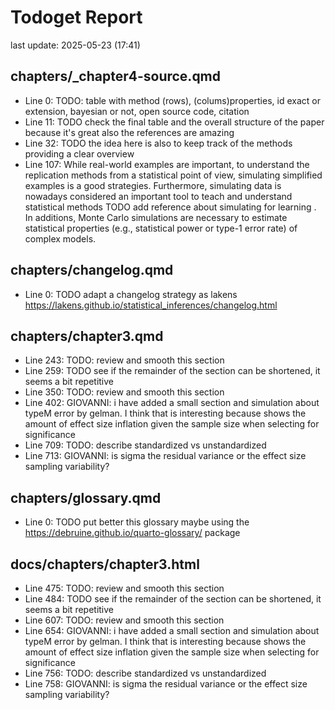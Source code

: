# Todoget Report
last update: 2025-05-23 (17:41)

## chapters/_chapter4-source.qmd

- Line 0: TODO:  table with method (rows), (colums)properties, id exact or extension, bayesian or not, open source code, citation 
- Line 11: TODO check the final table and the overall structure of the paper because it's great also the references are amazing 
- Line 32: TODO the idea here is also to keep track of the methods providing a clear overview 
- Line 107: While real-world examples are important, to understand the replication methods from a statistical point of view, simulating simplified examples is a good strategies. Furthermore, simulating data is nowadays considered an important tool to teach and understand statistical methods  TODO add reference about simulating for learning . In additions, Monte Carlo simulations are necessary to estimate statistical properties (e.g., statistical power or type-1 error rate) of complex models. 

## chapters/changelog.qmd

- Line 0: TODO adapt a changelog strategy as lakens https://lakens.github.io/statistical_inferences/changelog.html 

## chapters/chapter3.qmd

- Line 243: TODO: review and smooth this section 
- Line 259: TODO see if the remainder of the section can be shortened, it seems a bit repetitive 
- Line 350: TODO: review and smooth this section 
- Line 402: GIOVANNI: i have added a small section and simulation about typeM error by gelman. I think that is interesting because shows the amount of effect size inflation given the sample size when selecting for significance 
- Line 709: TODO: describe standardized vs unstandardized 
- Line 713: GIOVANNI: is sigma the residual variance or the effect size sampling variability? 

## chapters/glossary.qmd

- Line 0: TODO put better this glossary maybe using the https://debruine.github.io/quarto-glossary/ package 

## docs/chapters/chapter3.html

- Line 475: TODO: review and smooth this section 
- Line 484: TODO see if the remainder of the section can be shortened, it seems a bit repetitive 
- Line 607: TODO: review and smooth this section 
- Line 654: GIOVANNI: i have added a small section and simulation about typeM error by gelman. I think that is interesting because shows the amount of effect size inflation given the sample size when selecting for significance 
- Line 756: TODO: describe standardized vs unstandardized 
- Line 758: GIOVANNI: is sigma the residual variance or the effect size sampling variability? 

